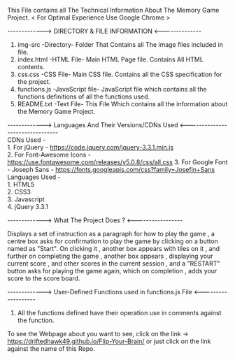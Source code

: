 This File contains all The Technical Information About The Memory Game Project.
< For Optimal Experience Use Google Chrome >



-------------> DIRECTORY & FILE INFORMATION <--------------

1. img-src		-Directory-		Folder That Contains all The image files included in file.
2. index.html		-HTML File-		Main HTML Page file. Contains All HTML contents.
3. css.css		-CSS File-		Main CSS file. Contains all the CSS specification for the project.
4. functions.js		-JavaScript file-	JavaScript file which contains all the functions definitions of all the functions 							used.
5. README.txt		-Text File-		This File Which contains all the information about the Memory Game Project.

-------------> Languages And Their Versions/CDNs Used <--------------------------------
<br>
CDNs Used - 
<br>	1. For jQuery - https://code.jquery.com/jquery-3.3.1.min.js
<br>	2. For Font-Awesome Icons - https://use.fontawesome.com/releases/v5.0.8/css/all.css
	3. For Google Font - Joseph Sans - https://fonts.googleapis.com/css?family=Josefin+Sans
<br>
Languages Used -
<br>	1. HTML5
<br>	2. CSS3
<br>	3. Javascript
<br>	4. jQuery 3.3.1

-------------> What The Project Does ? <-----------------

Displays a set of instruction as a paragraph for how to play the game , a centre box asks for confirmation to play the game by clicking on a button named as "Start". On clicking it , another box appears with tiles on it , and further on completing the game , another box appears , displaying your current score , and other scores in the current session , and a "RESTART" button asks for playing the game again, which on completion , adds your score to the score board. 

-------------> User-Defined Functions used in functions.js File <-------------------
1. All the functions defined have their operation use in comments against the function.

To see the Webpage about you want to see, click on the link -> https://driftedhawk49.github.io/Flip-Your-Brain/  or just click on the link against the name of this Repo.
